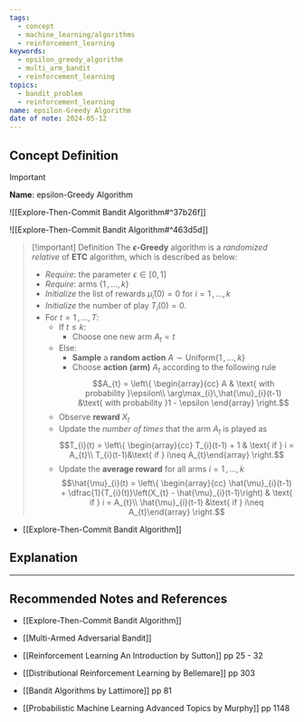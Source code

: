 ```yaml
---
tags:
  - concept
  - machine_learning/algorithms
  - reinforcement_learning
keywords:
  - epsilon_greedy_algorithm
  - multi_arm_bandit
  - reinforcement_learning
topics:
  - bandit_problem
  - reinforcement_learning
name: epsilon-Greedy Algorithm
date of note: 2024-05-12
---
```


## Concept Definition

>[!important]
>**Name**: epsilon-Greedy Algorithm

![[Explore-Then-Commit Bandit Algorithm#^37b26f]]

![[Explore-Then-Commit Bandit Algorithm#^463d5d]]


>[!important] Definition
>The **$\epsilon$-Greedy** algorithm is a *randomized relative* of **ETC** algorithm, which is described as below:
>- *Require*: the parameter $\epsilon\in [0,1]$
>- *Require*: arms $\{ 1 \,{,}\ldots{,}\, k\}$
>- *Initialize* the list of rewards $\hat{\mu}_{i}(0)=0$ for $i=1\,{,}\ldots{,}\,k$
>- *Initialize* the number of play $T_{i}(0) = 0$.
>- For $t=1\,{,}\ldots{,}\,T$:
>	- If $t \le k$:
>		- Choose one new arm $A_{t} = t$
>	- Else:
>		- **Sample** a **random action** $A \sim \text{Uniform}\{ 1\,{,}\ldots{,}\, k\}$
>		- Choose **action (arm)**  $A_{t}$  according to the following rule $$A_{t} = \left\{ \begin{array}{cc} A & \text{ with probability }\epsilon\\ \arg\max_{i}\,\hat{\mu}_{i}(t-1) &\text{ with probability }1 - \epsilon \end{array} \right.$$
>	- Observe **reward** $X_{t}$
>	- Update the *number of times* that the arm $A_{t}$ is played as $$T_{i}(t)  = \left\{ \begin{array}{cc} T_{i}(t-1) + 1 & \text{ if } i = A_{t}\\ T_{i}(t-1)&\text{ if } i\neq A_{t}\end{array} \right.$$
>	- Update the **average reward** for all arms $i=1\,{,}\ldots{,}\,k$ $$\hat{\mu}_{i}(t)  = \left\{ \begin{array}{cc} \hat{\mu}_{i}(t-1) + \dfrac{1}{T_{i}(t)}\left(X_{t} - \hat{\mu}_{i}(t-1)\right) & \text{ if } i = A_{t}\\ \hat{\mu}_{i}(t-1) &\text{ if } i\neq A_{t}\end{array} \right.$$

- [[Explore-Then-Commit Bandit Algorithm]]



## Explanation





-----------
##  Recommended Notes and References


- [[Explore-Then-Commit Bandit Algorithm]]
- [[Multi-Armed Adversarial Bandit]]




- [[Reinforcement Learning An Introduction by Sutton]] pp 25 - 32
- [[Distributional Reinforcement Learning by Bellemare]] pp 303
- [[Bandit Algorithms by Lattimore]] pp 81
- [[Probabilistic Machine Learning Advanced Topics by Murphy]] pp 1148
